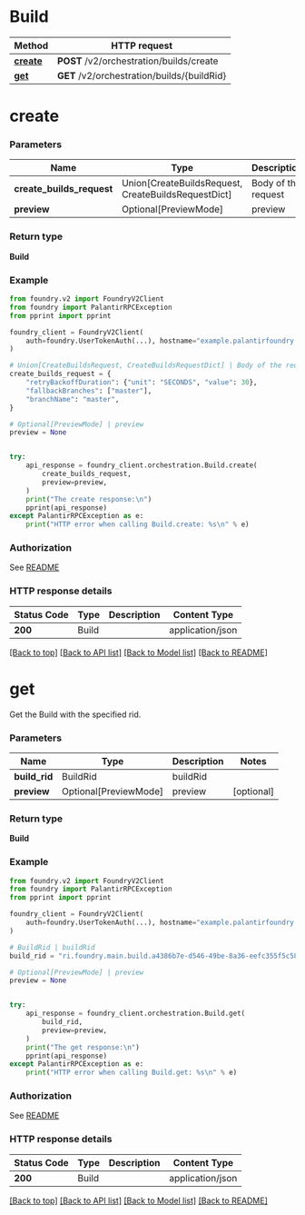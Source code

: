 # Build

Method | HTTP request |
------------- | ------------- |
[**create**](#create) | **POST** /v2/orchestration/builds/create |
[**get**](#get) | **GET** /v2/orchestration/builds/{buildRid} |

# **create**


### Parameters

Name | Type | Description  | Notes |
------------- | ------------- | ------------- | ------------- |
**create_builds_request** | Union[CreateBuildsRequest, CreateBuildsRequestDict] | Body of the request |  |
**preview** | Optional[PreviewMode] | preview | [optional] |

### Return type
**Build**

### Example

```python
from foundry.v2 import FoundryV2Client
from foundry import PalantirRPCException
from pprint import pprint

foundry_client = FoundryV2Client(
    auth=foundry.UserTokenAuth(...), hostname="example.palantirfoundry.com"
)

# Union[CreateBuildsRequest, CreateBuildsRequestDict] | Body of the request
create_builds_request = {
    "retryBackoffDuration": {"unit": "SECONDS", "value": 30},
    "fallbackBranches": ["master"],
    "branchName": "master",
}

# Optional[PreviewMode] | preview
preview = None


try:
    api_response = foundry_client.orchestration.Build.create(
        create_builds_request,
        preview=preview,
    )
    print("The create response:\n")
    pprint(api_response)
except PalantirRPCException as e:
    print("HTTP error when calling Build.create: %s\n" % e)

```



### Authorization

See [README](../../../../README.md#authorization)

### HTTP response details
| Status Code | Type        | Description | Content Type |
|-------------|-------------|-------------|------------------|
**200** | Build  |  | application/json |

[[Back to top]](#) [[Back to API list]](../../../../README.md#documentation-for-api-endpoints) [[Back to Model list]](../../../../README.md#models-v2-link) [[Back to README]](../../../../README.md)

# **get**
Get the Build with the specified rid.

### Parameters

Name | Type | Description  | Notes |
------------- | ------------- | ------------- | ------------- |
**build_rid** | BuildRid | buildRid |  |
**preview** | Optional[PreviewMode] | preview | [optional] |

### Return type
**Build**

### Example

```python
from foundry.v2 import FoundryV2Client
from foundry import PalantirRPCException
from pprint import pprint

foundry_client = FoundryV2Client(
    auth=foundry.UserTokenAuth(...), hostname="example.palantirfoundry.com"
)

# BuildRid | buildRid
build_rid = "ri.foundry.main.build.a4386b7e-d546-49be-8a36-eefc355f5c58"

# Optional[PreviewMode] | preview
preview = None


try:
    api_response = foundry_client.orchestration.Build.get(
        build_rid,
        preview=preview,
    )
    print("The get response:\n")
    pprint(api_response)
except PalantirRPCException as e:
    print("HTTP error when calling Build.get: %s\n" % e)

```



### Authorization

See [README](../../../../README.md#authorization)

### HTTP response details
| Status Code | Type        | Description | Content Type |
|-------------|-------------|-------------|------------------|
**200** | Build  |  | application/json |

[[Back to top]](#) [[Back to API list]](../../../../README.md#documentation-for-api-endpoints) [[Back to Model list]](../../../../README.md#models-v2-link) [[Back to README]](../../../../README.md)

